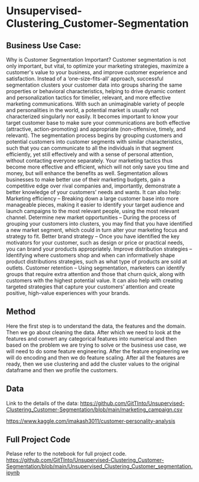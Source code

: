 # Unsupervised-Clustering_Customer-Segmentation

## Business Use Case:

Why is Customer Segmentation Important? Customer segmentation is not only important, but vital, to optimize your marketing strategies, maximize a customer's value to your business, and improve customer experience and satisfaction.
Instead of a ‘one-size-fits-all’ approach, successful segmentation clusters your customer data into groups sharing the same properties or behavioral characteristics, helping to drive dynamic content and personalization tactics for timelier, relevant, and more effective marketing communications. With such an unimaginable variety of people and personalities in the world, a potential market is usually not characterized singularly nor easily. It becomes important to know your target customer base to make sure your communications are both effective (attractive, action-promoting) and appropriate (non-offensive, timely, and relevant). The segmentation process begins by grouping customers and potential customers into customer segments with similar characteristics, such that you can communicate to all the individuals in that segment efficiently, yet still effectively and with a sense of personal attention, without contacting everyone separately. Your marketing tactics thus become more effective and efficient, which will not only save you time and money, but will enhance the benefits as well.
Segmentation allows businesses to make better use of their marketing budgets, gain a competitive edge over rival companies and, importantly, demonstrate a better knowledge of your customers’ needs and wants. It can also help:
Marketing efficiency – Breaking down a large customer base into more manageable pieces, making it easier to identify your target audience and launch campaigns to the most relevant people, using the most relevant channel.
Determine new market opportunities – During the process of grouping your customers into clusters, you may find that you have identified a new market segment, which could in turn alter your marketing focus and strategy to fit.
Better brand strategy – Once you have identified the key motivators for your customer, such as design or price or practical needs, you can brand your products appropriately.
Improve distribution strategies – Identifying where customers shop and when can informatively shape product distributions strategies, such as what type of products are sold at outlets.
Customer retention – Using segmentation, marketers can identify groups that require extra attention and those that churn quick, along with customers with the highest potential value. It can also help with creating targeted strategies that capture your customers’ attention and create positive, high-value experiences with your brands. 


## Method
	
Here the first step is to understand the data, the features and the domain. Then we go about cleaning the data. After which we need to look at the features and convert any categorical features into numerical and then based on the problem we are trying to solve or the business use case, we will need to do some feature engineering. After the feature engineering we will do encoding and then we do feature scaling. After all the features are ready, then we use clustering and add the cluster values to the original dataframe and then we profile the customers.


## Data

Link to the details of the data: 
https://github.com/GitTInto/Unsupervised-Clustering_Customer-Segmentation/blob/main/marketing_campaign.csv

https://www.kaggle.com/imakash3011/customer-personality-analysis

## Full Project Code

Pelase refer to the notebook for full project code.
https://github.com/GitTInto/Unsupervised-Clustering_Customer-Segmentation/blob/main/Unsupervised_Clustering_Customer_segmentation.ipynb

